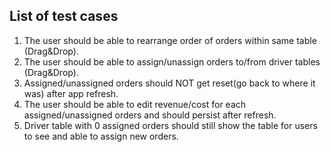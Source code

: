 ## List of test cases

1) The user should be able to rearrange order of orders within same table (Drag&Drop).
2) The user should be able to assign/unassign orders to/from driver tables (Drag&Drop).
3) Assigned/unassigned orders should NOT get reset(go back to where it was) after app refresh.
4) The user should be able to edit revenue/cost for each assigned/unassigned orders and should persist after refresh.
5) Driver table with 0 assigned orders should still show the table for users to see and able to assign new orders.